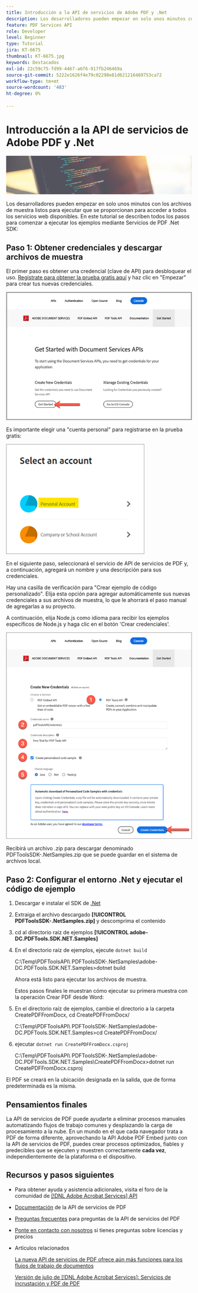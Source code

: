 ```yaml
---
title: Introducción a la API de servicios de Adobe PDF y .Net
description: Los desarrolladores pueden empezar en solo unos minutos con los archivos de muestra listos para ejecutar que se proporcionan para acceder a todos los servicios web disponibles
feature: PDF Services API
role: Developer
level: Beginner
type: Tutorial
jira: KT-6675
thumbnail: KT-6675.jpg
keywords: Destacados
exl-id: 22c59c75-fd99-4467-a6f6-917fb246469a
source-git-commit: 5222e1626f4e79c02298e81d621216469753ca72
workflow-type: tm+mt
source-wordcount: '483'
ht-degree: 0%

---
```


# Introducción a la API de servicios de Adobe PDF y .Net

![Crear imagen de héroe de PDF](assets/GettingStartedJava_hero.jpg)

Los desarrolladores pueden empezar en solo unos minutos con los archivos de muestra listos para ejecutar que se proporcionan para acceder a todos los servicios web disponibles. En este tutorial se describen todos los pasos para comenzar a ejecutar los ejemplos mediante Servicios de PDF .Net SDK:

## Paso 1: Obtener credenciales y descargar archivos de muestra

El primer paso es obtener una credencial (clave de API) para desbloquear el uso. [Regístrate para obtener la prueba gratis aquí](https://www.adobe.io/apis/documentcloud/dcsdk/gettingstarted.html) y haz clic en &quot;Empezar&quot; para crear tus nuevas credenciales.

![Paso 1](assets/GettingStartedJava_step1.png)

Es importante elegir una &quot;cuenta personal&quot; para registrarse en la prueba gratis:

![Personal](assets/GettingStartedJava_personal.png)

En el siguiente paso, seleccionará el servicio de API de servicios de PDF y, a continuación, agregará un nombre y una descripción para sus credenciales.

Hay una casilla de verificación para &quot;Crear ejemplo de código personalizado&quot;. Elija esta opción para agregar automáticamente sus nuevas credenciales a sus archivos de muestra, lo que le ahorrará el paso manual de agregarlas a su proyecto.

A continuación, elija Node.js como idioma para recibir los ejemplos específicos de Node.js y haga clic en el botón &#39;Crear credenciales&#39;.

![Credenciales](assets/GettingStartedJava_credentials.png)

Recibirá un archivo .zip para descargar denominado PDFToolsSDK-.NetSamples.zip que se puede guardar en el sistema de archivos local.

## Paso 2: Configurar el entorno .Net y ejecutar el código de ejemplo

1. Descargar e instalar el SDK de [.Net](https://dotnet.microsoft.com/learn/dotnet/hello-world-tutorial/install)
1. Extraiga el archivo descargado **[!UICONTROL PDFToolsSDK-.NetSamples.zip]** y descomprima el contenido
1. cd al directorio raíz de ejemplos **[!UICONTROL adobe-DC.PDFTools.SDK.NET.Samples]**
1. En el directorio raíz de ejemplos, ejecute `dotnet build`

   C:\Temp\PDFToolsAPI\ PDFToolsSDK-.NetSamples\adobe-DC.PDFTools.SDK.NET.Samples>dotnet build

   Ahora está listo para ejecutar los archivos de muestra.

   Estos pasos finales le muestran cómo ejecutar su primera muestra con la operación Crear PDF desde Word:

1. En el directorio raíz de ejemplos, cambie el directorio a la carpeta CreatePDFFromDocx, cd CreatePDFFromDocx/

   C:\Temp\PDFToolsAPI\ PDFToolsSDK-.NetSamples\adobe-DC.PDFTools.SDK.NET.Samples>cd CreatePDFFromDocx/

1. ejecutar `dotnet run CreatePDFFromDocx.csproj`

   C:\Temp\PDFToolsAPI\ PDFToolsSDK-.NetSamples\adobe-DC.PDFTools.SDK.NET.Samples\CreatePDFFromDocx>dotnet run CreatePDFFromDocx.csproj

El PDF se creará en la ubicación designada en la salida, que de forma predeterminada es la misma.

## Pensamientos finales

La API de servicios de PDF puede ayudarte a eliminar procesos manuales automatizando flujos de trabajo comunes y desplazando la carga de procesamiento a la nube. En un mundo en el que cada navegador trata a PDF de forma diferente, aprovechando la API Adobe PDF Embed junto con la API de servicios de PDF, puedes crear procesos optimizados, fiables y predecibles que se ejecuten y muestren correctamente **cada vez**, independientemente de la plataforma o el dispositivo.

## Recursos y pasos siguientes

* Para obtener ayuda y asistencia adicionales, visita el foro de la comunidad de [[!DNL Adobe Acrobat Services] API](https://community.adobe.com/t5/document-cloud-sdk/bd-p/Document-Cloud-SDK?page=1&amp;sort=latest_replies&amp;filter=all)

* [Documentación](https://www.adobe.com/go/pdftoolsapi_doc) de la API de servicios de PDF

* [Preguntas frecuentes](https://community.adobe.com/t5/document-cloud-sdk/faq-for-document-services-pdf-tools-api/m-p/10726197) para preguntas de la API de servicios del PDF

* [Ponte en contacto con nosotros](https://www.adobe.com/go/pdftoolsapi_requestform) si tienes preguntas sobre licencias y precios

* Artículos relacionados

  [La nueva API de servicios de PDF ofrece aún más funciones para los flujos de trabajo de documentos](https://community.adobe.com/t5/document-services-apis/new-pdf-tools-api-brings-more-capabilities-for-document-services/m-p/11294170)

  [Versión de julio de [!DNL Adobe Acrobat Services]: Servicios de incrustación y PDF de PDF](https://medium.com/adobetech/july-release-of-adobe-document-services-pdf-embed-and-pdf-tools-17211bf7776d)
